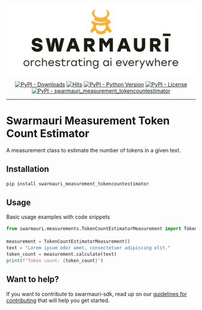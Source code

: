 
![Swarmauri Logo](https://github.com/swarmauri/swarmauri-sdk/blob/3d4d1cfa949399d7019ae9d8f296afba773dfb7f/assets/swarmauri.brand.theme.svg)

<p align="center">
    <a href="https://pypi.org/project/swarmauri_measurement_tokencountestimator/">
        <img src="https://img.shields.io/pypi/dm/swarmauri_measurement_tokencountestimator" alt="PyPI - Downloads"/></a>
    <a href="https://hits.sh/github.com/swarmauri/swarmauri-sdk/tree/master/pkgs/community/swarmauri_measurement_tokencountestimator/">
        <img alt="Hits" src="https://hits.sh/github.com/swarmauri/swarmauri-sdk/tree/master/pkgs/community/swarmauri_measurement_tokencountestimator.svg"/></a>
    <a href="https://pypi.org/project/swarmauri_measurement_tokencountestimator/">
        <img src="https://img.shields.io/pypi/pyversions/swarmauri_measurement_tokencountestimator" alt="PyPI - Python Version"/></a>
    <a href="https://pypi.org/project/swarmauri_measurement_tokencountestimator/">
        <img src="https://img.shields.io/pypi/l/swarmauri_measurement_tokencountestimator" alt="PyPI - License"/></a>
    <a href="https://pypi.org/project/swarmauri_measurement_tokencountestimator/">
        <img src="https://img.shields.io/pypi/v/swarmauri_measurement_tokencountestimator?label=swarmauri_measurement_tokencountestimator&color=green" alt="PyPI - swarmauri_measurement_tokencountestimator"/></a>
</p>

---

# Swarmauri Measurement Token Count Estimator

A measurement class to estimate the number of tokens in a given text.

## Installation

```bash
pip install swarmauri_measurement_tokencountestimator
```

## Usage
Basic usage examples with code snippets
```python
from swarmauri.measurements.TokenCountEstimatorMeasurement import TokenCountEstimatorMeasurement

measurement = TokenCountEstimatorMeasurement()
text = "Lorem ipsum odor amet, consectetuer adipiscing elit."
token_count = measurement.calculate(text)
print(f"Token count: {token_count}")
```
## Want to help?

If you want to contribute to swarmauri-sdk, read up on our [guidelines for contributing](https://github.com/swarmauri/swarmauri-sdk/blob/master/contributing.md) that will help you get started.
